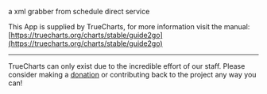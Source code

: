 a xml grabber from schedule direct service

This App is supplied by TrueCharts, for more information visit the manual: [https://truecharts.org/charts/stable/guide2go](https://truecharts.org/charts/stable/guide2go)

---

TrueCharts can only exist due to the incredible effort of our staff.
Please consider making a [donation](https://truecharts.org/sponsor) or contributing back to the project any way you can!

